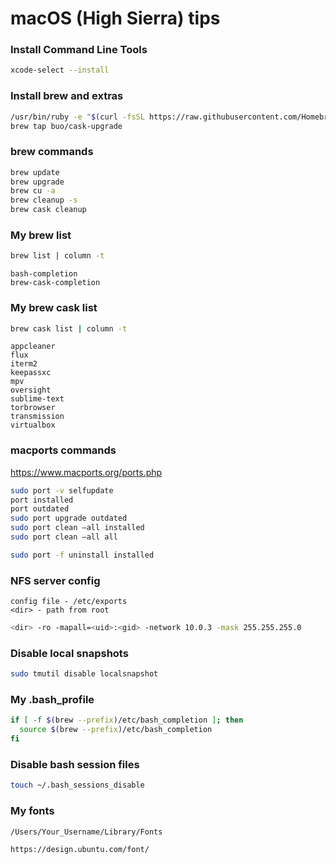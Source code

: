 # macOS (High Sierra) tips

### Install Command Line Tools

```bash
xcode-select --install
```

### Install brew and extras

```bash
/usr/bin/ruby -e "$(curl -fsSL https://raw.githubusercontent.com/Homebrew/install/master/install)"
brew tap buo/cask-upgrade
```

### brew commands

```bash
brew update
brew upgrade
brew cu -a
brew cleanup -s
brew cask cleanup
```

### My brew list

```bash
brew list | column -t
```

```
bash-completion
brew-cask-completion
```

### My brew cask list

```bash
brew cask list | column -t
```

```
appcleaner
flux
iterm2
keepassxc
mpv
oversight
sublime-text
torbrowser
transmission
virtualbox
```

### macports commands

https://www.macports.org/ports.php

```bash
sudo port -v selfupdate
port installed
port outdated
sudo port upgrade outdated
sudo port clean –all installed
sudo port clean –all all
```
```bash
sudo port -f uninstall installed
```


### NFS server config

```
config file - /etc/exports
<dir> - path from root
```

```bash
<dir> -ro -mapall=<uid>:<gid> -network 10.0.3 -mask 255.255.255.0
```

### Disable local snapshots

```bash
sudo tmutil disable localsnapshot
```

### My .bash_profile

```bash
if [ -f $(brew --prefix)/etc/bash_completion ]; then
  source $(brew --prefix)/etc/bash_completion
fi
```

### Disable bash session files

```bash
touch ~/.bash_sessions_disable
```

### My fonts

```bash
/Users/Your_Username/Library/Fonts
```
```bash
https://design.ubuntu.com/font/
```
